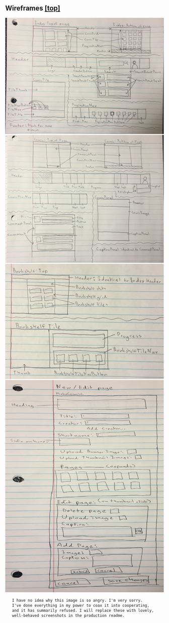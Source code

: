<a name="wires"></a>
## Wireframes [[top]](#top)

![Index Wireframe](wireframes/1.JPG)
![Comic Wireframe](wireframes/2.JPG)
![Bookshelf Wireframe](wireframes/4.JPG)
![New/Edit Wireframe](wireframes/3.JPG)

       I have no idea why this image is so angry. I'm very sorry.
       I've done everything in my power to coax it into cooperating,
       and it has summarily refused. I will replace these with lovely,
       well-behaved screenshots in the production readme.  
